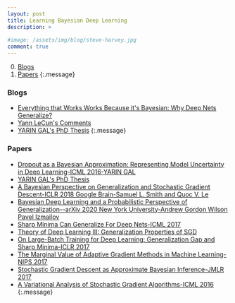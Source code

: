 ```yaml
---
layout: post
title: Learning Bayesian Deep Learning
description: >
  
#image: /assets/img/blog/steve-harvey.jpg
comment: true
---
```




0. [Blogs](#blogs)
0. [Papers](#papers)
{:.message}


### Blogs
* [Everything that Works Works Because it's Bayesian: Why Deep Nets Generalize?](https://www.inference.vc/everything-that-works-works-because-its-bayesian-2/)
* [Yann LeCun's Comments](https://www.facebook.com/yann.lecun/posts/10154058859142143)
* [YARIN GAL's PhD Thesis](http://mlg.eng.cam.ac.uk/yarin/blog_2248.html?fbclid=IwAR1lNokscvPVsGFICXDQBhVa2bweIq-mkft6EfUkj9CR8tAIYJ7mNy3Qag8)
{:.message}


### Papers
* [Dropout as a Bayesian Approximation: Representing Model Uncertainty in Deep Learning-ICML 2016-YARIN GAL](https://arxiv.org/pdf/1506.02142.pdf)
* [YARIN GAL's PhD Thesis](http://mlg.eng.cam.ac.uk/yarin/thesis/thesis.pdf)
* [A Bayesian Perspective on Generalization and Stochastic Gradient Descent-ICLR 2018 Google Brain-Samuel L. Smith and Quoc V. Le](https://openreview.net/forum?id=BJij4yg0Z)
* [Bayesian Deep Learning and a Probabilistic Perspective of Generalization--arXiv 2020 New York University-Andrew Gordon Wilson Pavel Izmailov](https://arxiv.org/pdf/2002.08791.pdf)
* [Sharp Minima Can Generalize For Deep Nets-ICML 2017](https://arxiv.org/pdf/1703.04933.pdf)
* [Theory of Deep Learning III: Generalization Properties of SGD](https://cbmm.mit.edu/sites/default/files/publications/CBMM-Memo-067.pdf)
* [On Large-Batch Training for Deep Learning: Generalization Gap and Sharp Minima-ICLR 2017](https://openreview.net/forum?id=H1oyRlYgg)
* [The Marginal Value of Adaptive Gradient Methods in Machine Learning-NIPS 2017](https://papers.nips.cc/paper/7003-the-marginal-value-of-adaptive-gradient-methods-in-machine-learning)
* [Stochastic Gradient Descent as Approximate Bayesian Inference-JMLR 2017](http://www.jmlr.org/papers/volume18/17-214/17-214.pdf)
* [A Variational Analysis of Stochastic Gradient Algorithms-ICML 2016](http://proceedings.mlr.press/v48/mandt16.pdf)
{:.message}